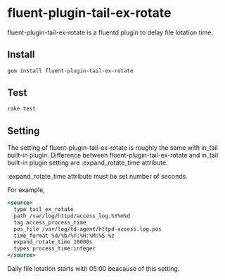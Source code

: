 # fluent-plugin-tail-ex-rotate

fluent-plugin-tail-ex-rotate is a fluentd plugin to delay file lotation time.

## Install

```sh
gem install fluent-plugin-tail-ex-rotate
```

## Test

```sh
rake test
```

## Setting

The setting of fluent-plugin-tail-ex-rotate is roughly the same with in_tail built-in plugin.
Difference between fluent-plugin-tail-ex-rotate and in_tail built-in plugin setting are :expand_rotate_time attribute.

:expand_rotate_time attribute must be set number of seconds.

For example,
```xml
<source>
  type tail_ex_rotate
  path /var/log/httpd/access_log.%Y%m%d
  tag access_process_time
  pos_file /var/log/td-agent/httpd-access.log.pos
  time_format %d/%b/%Y:%H:%M:%S %z
  expand_rotate_time 18000s
  types process_time:integer
</source>
```

Daily file lotation starts with 05:00 beacause of this setting.
